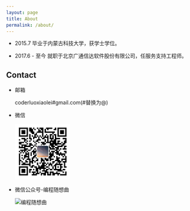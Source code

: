 ```yaml
---
layout: page
title: About
permalink: /about/
---
```


- 2015.7 毕业于内蒙古科技大学，获学士学位。

- 2017.6 - 至今 就职于北京广通信达软件股份有限公司，任服务支持工程师。


## Contact
- 邮箱

    coderluoxiaolei#gmail.com(#替换为@)
- 微信

    <img src="/images/wx.jpg" width="150" height="150">
- 微信公众号-编程随想曲

    <img src="/images/wxgzh.png" alt="编程随想曲" width="405" height="150">
